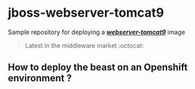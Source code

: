 # jboss-webserver-tomcat9
Sample repository for deploying a [_**webserver-tomcat9**_](https://access.redhat.com/containers/?tab=overview#/registry.access.redhat.com/jboss-webserver-5/webserver50-tomcat9-openshift) image
> Latest in the middleware market :octocat:

## How to deploy the beast on an Openshift environment ?

